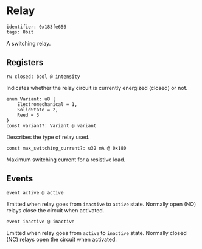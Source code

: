 # Relay

    identifier: 0x183fe656
    tags: 8bit

A switching relay.

## Registers

    rw closed: bool @ intensity

Indicates whether the relay circuit is currently energized (closed) or not.

    enum Variant: u8 {
        Electromechanical = 1,
        SolidState = 2,
        Reed = 3
    }
    const variant?: Variant @ variant

Describes the type of relay used.

    const max_switching_current?: u32 mA @ 0x180

Maximum switching current for a resistive load.

## Events

    event active @ active

Emitted when relay goes from `inactive` to `active` state.
Normally open (NO) relays close the circuit when activated.

    event inactive @ inactive

Emitted when relay goes from `active` to `inactive` state.
Normally closed (NC) relays open the circuit when activated.

